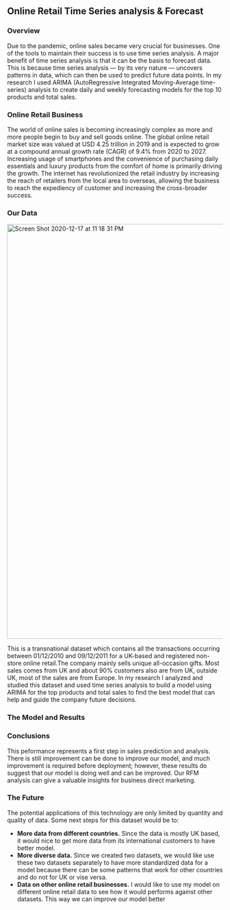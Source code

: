 ## Online Retail Time Series analysis & Forecast

### Overview

Due to the pandemic, online sales became very crucial for businesses. One of the tools to maintain their success is to use time series analysis. A major benefit of time series analysis is that it can be the basis to forecast data. This is because time series analysis — by its very nature — uncovers patterns in data, which can then be used to predict future data points. In my research I used ARIMA (AutoRegressive Integrated Moving-Average time-series) analysis to create daily and weekly forecasting models for the top 10 products and total sales.
 

### Online Retail Business

The world of online sales is becoming increasingly complex as more and more people begin to buy and sell goods online. The global online retail market size was valued at USD 4.25 trillion in 2019 and is expected to grow at a compound annual growth rate (CAGR) of 9.4% from 2020 to 2027. Increasing usage of smartphones and the convenience of purchasing daily essentials and luxury products from the comfort of home is primarily driving the growth. The internet has revolutionized the retail industry by increasing the reach of retailers from the local area to overseas, allowing the business to reach the expediency of customer and increasing the cross-broader success.

### Our Data

<img width="967" alt="Screen Shot 2020-12-17 at 11 18 31 PM" src="https://user-images.githubusercontent.com/62824675/102611224-628b9200-40e3-11eb-80b8-496843bc9b3e.png">

This is a transnational dataset which contains all the transactions occurring between 01/12/2010 and 09/12/2011 for a UK-based and registered non-store online retail.The company mainly sells unique all-occasion gifts. Most sales comes from UK and about 90% customers also are from UK, outside UK, most of the sales are from Europe. In my research I analyzed and studied this dataset and used time series analysis to build a model using ARIMA for the top products and total sales to find the best model that can help and guide the company future decisions.


### The Model and Results





### Conclusions

This peformance represents a first step in sales prediction and analysis. There is still improvement can be done to improve our model, and much improvement is required before deployment; however, these results do suggest that our model is doing well and can be improved. Our RFM analysis can give a valuable insights for business direct marketing.

### The Future

The potential applications of this technology are only limited by quantity and quality of data. Some next steps for this dataset would be to:
-  **More data from different countries.** Since the data is mostly UK based, it would nice to get more data from its international customers to have better model.  
-  **More diverse data.** Since we created two datasets, we would like use these two datasets separately to have more standardized data for a model because there can be some patterns that work for other countries and do not for UK or vise versa.  
- **Data on other online retail businesses.** I would like to use my model on different online retail data to see how it would performs against other datasets. This way we can improve our model better 

